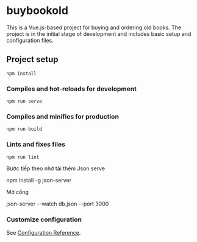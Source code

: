 # buybookold
This is a Vue.js-based project for buying and ordering old books. The project is in the initial stage of development and includes basic setup and configuration files.
## Project setup
```
npm install
```

### Compiles and hot-reloads for development
```
npm run serve
```

### Compiles and minifies for production
```
npm run build
```

### Lints and fixes files
```
npm run lint
```

Bước tiếp theo nhớ tải thêm Json serve 

npm install -g json-server

Mở cổng 

json-server --watch db.json --port 3000
### Customize configuration
See [Configuration Reference](https://cli.vuejs.org/config/).
